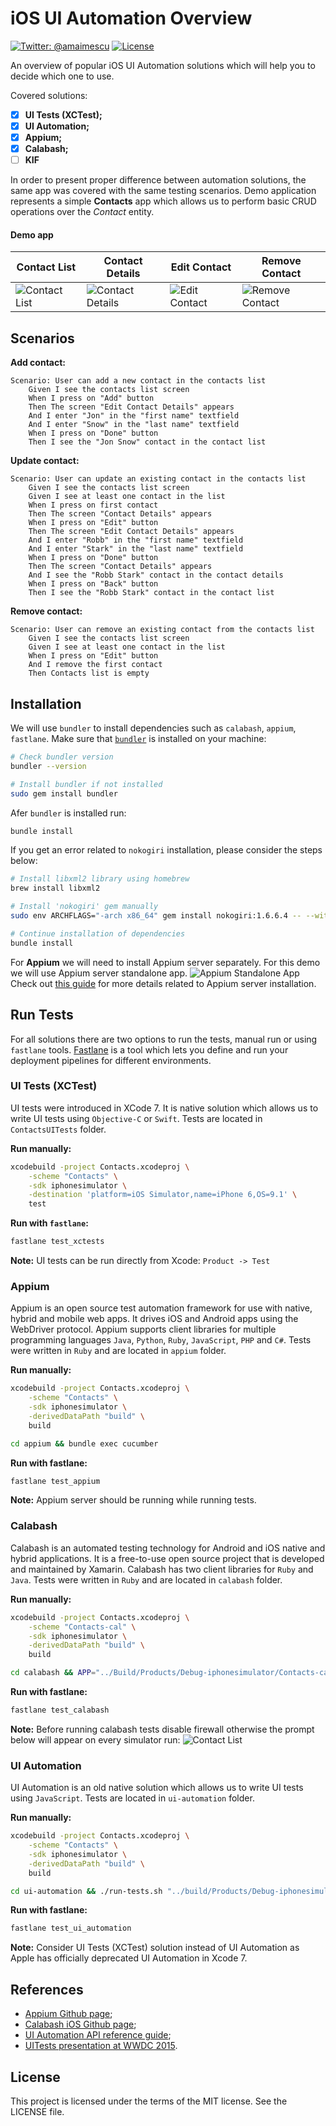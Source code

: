 # iOS UI Automation Overview
[![Twitter: @amaimescu](https://img.shields.io/badge/contact-%40amaimescu-blue.svg)](https://twitter.com/amaimescu)
[![License](https://img.shields.io/badge/license-MIT-green.svg?style=flat)](https://github.com/alexmx/ios-ui-automation-overview/blob/master/LICENSE)

An overview of popular iOS UI Automation solutions which will help you to decide which one to use.

Covered solutions:
* [x] **UI Tests (XCTest);**
* [x] **UI Automation;**
* [x] **Appium;**
* [x] **Calabash;**
* [ ] **KIF**

In order to present proper difference between automation solutions, the same app was covered with the same testing scenarios.
Demo application represents a simple **Contacts** app which allows us to perform basic CRUD operations over the *Contact* entity.

#### Demo app

Contact List | Contact Details | Edit Contact | Remove Contact
------------ | ------------- | ------------- | -------------
![Contact List](/assets/contact-list.png) | ![Contact Details](/assets/contact-details.png) | ![Edit Contact](/assets/contact-edit.png) | ![Remove Contact](/assets/contact-remove.png)

## Scenarios

**Add contact:**

```
Scenario: User can add a new contact in the contacts list
	Given I see the contacts list screen
	When I press on "Add" button
	Then The screen "Edit Contact Details" appears
	And I enter "Jon" in the "first name" textfield
	And I enter "Snow" in the "last name" textfield
	When I press on "Done" button
	Then I see the "Jon Snow" contact in the contact list
```

**Update contact:**

```
Scenario: User can update an existing contact in the contacts list
	Given I see the contacts list screen
	Given I see at least one contact in the list
	When I press on first contact
	Then The screen "Contact Details" appears
	When I press on "Edit" button
	Then The screen "Edit Contact Details" appears
	And I enter "Robb" in the "first name" textfield
	And I enter "Stark" in the "last name" textfield
	When I press on "Done" button
	Then The screen "Contact Details" appears
	And I see the "Robb Stark" contact in the contact details
	When I press on "Back" button
	Then I see the "Robb Stark" contact in the contact list
```

**Remove contact:**

```
Scenario: User can remove an existing contact from the contacts list
	Given I see the contacts list screen
	Given I see at least one contact in the list
	When I press on "Edit" button
	And I remove the first contact
	Then Contacts list is empty
```

## Installation
We will use `bundler` to install dependencies such as `calabash`, `appium`, `fastlane`.
Make sure that [`bundler`](http://bundler.io/) is installed on your machine:

```bash
# Check bundler version
bundler --version

# Install bundler if not installed
sudo gem install bundler
```

Afer `bundler` is installed run:
```bash
bundle install
```
If you get an error related to `nokogiri` installation, please consider the steps below:
```bash
# Install libxml2 library using homebrew
brew install libxml2

# Install 'nokogiri' gem manually
sudo env ARCHFLAGS="-arch x86_64" gem install nokogiri:1.6.6.4 -- --with-xml=/usr/local/Cellar/libxml2/2.9.2

# Continue installation of dependencies
bundle install
```

For **Appium** we will need to install Appium server separately. For this demo we will use Appium server standalone app.
![Appium Standalone App](/assets/appium.png)
Check out [this guide](https://github.com/appium/appium) for more details related to Appium server installation.

## Run Tests

For all solutions there are two options to run the tests, manual run or using `fastlane` tools.
[Fastlane](https://github.com/fastlane/fastlane) is a tool which lets you define and run your deployment pipelines for different environments.

### UI Tests (XCTest)
UI tests were introduced in XCode 7. It is native solution which allows us to write UI tests using `Objective-C` or `Swift`.
Tests are located in `ContactsUITests` folder.

**Run manually:**
```bash
xcodebuild -project Contacts.xcodeproj \
	-scheme "Contacts" \
	-sdk iphonesimulator \
	-destination 'platform=iOS Simulator,name=iPhone 6,OS=9.1' \
	test
```

**Run with `fastlane`:**
```bash
fastlane test_xctests
```
**Note:** UI tests can be run directly from Xcode: `Product -> Test`

### Appium
Appium is an open source test automation framework for use with native, hybrid and mobile web apps. It drives iOS and Android apps using the WebDriver protocol. Appium supports client libraries for multiple programming languages `Java`, `Python`, `Ruby`, `JavaScript`, `PHP` and `C#`. Tests were written in `Ruby` and are located in `appium` folder.

**Run manually:**
```bash
xcodebuild -project Contacts.xcodeproj \
	-scheme "Contacts" \
	-sdk iphonesimulator \
	-derivedDataPath "build" \
	build

cd appium && bundle exec cucumber
```

**Run with fastlane:**
```bash
fastlane test_appium
```
**Note:** Appium server should be running while running tests.

### Calabash
Calabash is an automated testing technology for Android and iOS native and hybrid applications. It is a free-to-use open source project that is developed and maintained by Xamarin. Calabash has two client libraries for `Ruby` and `Java`. Tests were written in `Ruby` and are located in `calabash` folder.

**Run manually:**
```bash
xcodebuild -project Contacts.xcodeproj \
	-scheme "Contacts-cal" \
	-sdk iphonesimulator \
	-derivedDataPath "build" \
	build

cd calabash && APP="../Build/Products/Debug-iphonesimulator/Contacts-cal.app" bundle exec cucumber
```

**Run with fastlane:**
```bash
fastlane test_calabash
```
**Note:** Before running calabash tests disable firewall otherwise the prompt below will appear on every simulator run:
![Contact List](/assets/calabash-firewall.png)

### UI Automation
UI Automation is an old native solution which allows us to write UI tests using `JavaScript`.
Tests are located in `ui-automation` folder.

**Run manually:**
```bash
xcodebuild -project Contacts.xcodeproj \
	-scheme "Contacts" \
	-sdk iphonesimulator \
	-derivedDataPath "build" \
	build

cd ui-automation && ./run-tests.sh "../build/Products/Debug-iphonesimulator/Contacts-test.app" "iPhone 6 (9.1)"
```

**Run with fastlane:**
```bash
fastlane test_ui_automation
```
**Note:** Consider UI Tests (XCTest) solution instead of UI Automation as Apple has officially deprecated UI Automation in Xcode 7.

## References

* [Appium Github page](https://github.com/appium/appium);
* [Calabash iOS Github page](https://github.com/calabash/calabash-ios);
* [UI Automation API reference guide](https://developer.apple.com/library/ios/documentation/DeveloperTools/Reference/UIAutomationRef/);
* [UITests presentation at WWDC 2015](https://developer.apple.com/videos/play/wwdc2015-406/).

## License
This project is licensed under the terms of the MIT license. See the LICENSE file.

